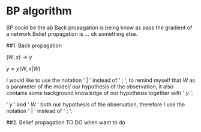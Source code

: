 # BP algorithm
BP could be the ab
Back propagation is being know as pass the gradient of a network
Belief propagation is ... ok something else.

##1. Back propagation

 $(W,x) \rightarrow y$

 $y = y (W,x | W)$

 I would like to use the notation ' $|$ ' instead of ' $;$ ', to remind myself that $W$ as a parameter of the model/ our hypothesis of the observation, it also contains some background knowledge of our hypothesis together with ' $y$ '.

 ' $y$ ' and ' $W$ ' both our hypothesis of the observation, therefore I use the notation ' $|$ ' instead of ' $;$ '.





##2. Belief propagation
TO DO when want to do
